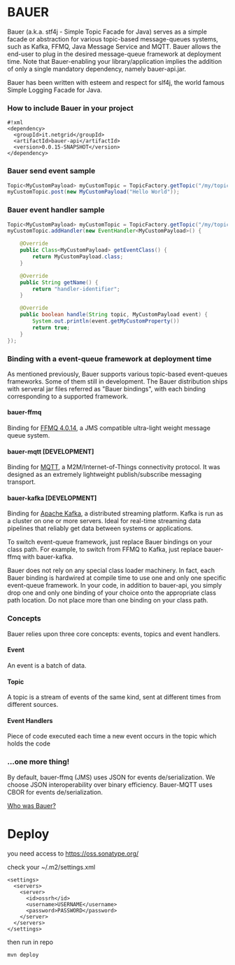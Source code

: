 # BAUER #

Bauer (a.k.a. stf4j - Simple Topic Facade for Java) serves as a simple facade or abstraction for various topic-based message-queues systems, such as Kafka, FFMQ, Java Message Service and MQTT. Bauer allows the end-user to plug in the desired message-queue framework at deployment time. Note that Bauer-enabling your library/application implies the addition of only a single mandatory dependency, namely bauer-api.jar.

Bauer has been written with esteem and respect for slf4j, the world famous Simple Logging Facade for Java.

### How to include Bauer in your project ###
```
#!xml
<dependency>
  <groupId>it.netgrid</groupId>
  <artifactId>bauer-api</artifactId>
  <version>0.0.15-SNAPSHOT</version>
</dependency>
```

### Bauer send event sample ###

``` java
Topic<MyCustomPayload> myCustomTopic = TopicFactory.getTopic("/my/topic/path");
myCustomTopic.post(new MyCustomPayload("Hello World"));
```

### Bauer event handler sample ###

``` java
Topic<MyCustomPayload> myCustomTopic = TopicFactory.getTopic("/my/topic/path");
myCustomTopic.addHandler(new EventHandler<MyCustomPayload>() {

	@Override
	public Class<MyCustomPayload> getEventClass() {
		return MyCustomPayload.class;
	}

	@Override
	public String getName() {
		return "handler-identifier";
	}

	@Override
	public boolean handle(String topic, MyCustomPayload event) {
		System.out.println(event.getMyCustomProperty())
		return true;
	}
});
```

### Binding with a event-queue framework at deployment time
As mentioned previously, Bauer supports various topic-based event-queues frameworks. Some of them still in development. The Bauer distribution ships with serveral jar files referred as "Bauer bindings", with each binding corresponding to a supported framework.

#### bauer-ffmq ####
Binding for [FFMQ 4.0.14](http://timewalker74.github.io/ffmq/), a JMS compatible ultra-light weight message queue system.

#### bauer-mqtt [DEVELOPMENT] ####
Binding for [MQTT](http://mqtt.org/), a M2M/Internet-of-Things connectivity protocol. It was designed as an extremely lightweight publish/subscribe messaging transport.

#### bauer-kafka [DEVELOPMENT] ####
Binding for [Apache Kafka](https://kafka.apache.org/), a distributed streaming platform. Kafka is run as a cluster on one or more servers. Ideal for real-time streaming data pipelines that reliably get data between systems or applications.

To switch event-queue framework, just replace Bauer bindings on your class path. For example, to switch from FFMQ to Kafka, just replace bauer-ffmq with bauer-kafka.

Bauer does not rely on any special class loader machinery. In fact, each Bauer binding is hardwired at compile time to use one and only one specific event-queue framework. In your code, in addition to bauer-api, you simply drop one and only one binding of your choice onto the appropriate class path location. Do not place more than one binding on your class path.

### Concepts ###
Bauer relies upon three core concepts: events, topics and event handlers. 

#### Event ####
An event is a batch of data.

#### Topic ####
A topic is a stream of events of the same kind, sent at different times from different sources.

#### Event Handlers ####
Piece of code executed each time a new event occurs in the topic which holds the code

### ...one more thing! ###
By default, bauer-ffmq (JMS) uses JSON for events de/serialization. We choose JSON interoperability over binary efficiency.
Bauer-MQTT uses CBOR for events de/serialization.


[Who was Bauer?](https://en.wikipedia.org/wiki/Felice_Bauer)

# Deploy #
you need access to https://oss.sonatype.org/

check your  ~/.m2/settings.xml

```
<settings>
  <servers>
    <server>
      <id>ossrh</id>
      <username>USERNAME</username>
      <password>PASSWORD</password>
    </server>
  </servers>
</settings>
```

then run in repo

```
mvn deploy
```
